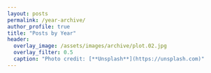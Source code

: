 ```yaml
---
layout: posts
permalink: /year-archive/
author_profile: true
title: "Posts by Year"
header:
  overlay_image: /assets/images/archive/plot.02.jpg
  overlay_filter: 0.5
  caption: "Photo credit: [**Unsplash**](https://unsplash.com)"
---
```

